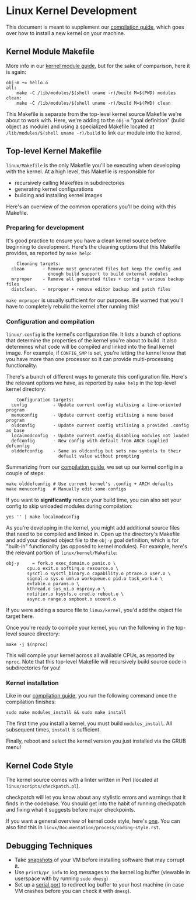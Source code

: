 Linux Kernel Development
========================
This document is meant to supplement our [compilation guide](https://cs4118.github.io/dev-guides/debian-kernel-compilation.html),
which goes over how to install a new kernel on your machine.

Kernel Module Makefile
----------------------
More info in our [kernel module guide](https://cs4118.github.io/dev-guides/linux-modules.html), but for the sake of comparison, here it is again:
```
obj-m += hello.o
all:
    make -C /lib/modules/$(shell uname -r)/build M=$(PWD) modules
clean:
    make -C /lib/modules/$(shell uname -r)/build M=$(PWD) clean
```
This Makefile is separate from the top-level kernel source Makefile we're about to work with. Here, we're adding to the `obj-m` "goal definition" (build object as module) and using a specialized Makefile located at `/lib/modules/$(shell uname -r)/build` to link our module into the kernel.

Top-level Kernel Makefile
-------------------------
`linux/Makefile` is the only Makefile you'll be executing
when developing with the kernel. At a high level, this
Makefile is responsible for
- recursively calling Makefiles in subdirectories
- generating kernel configurations
- building and installing kernel images

Here's an overview of the common operations you'll be doing
with this Makefile.

### Preparing for development
It's good practice to ensure you have a clean kernel source before beginning
to development. Here's the cleaning options that this Makefile provides, as
reported by `make help`:
```
    Cleaning targets:
  clean       - Remove most generated files but keep the config and
                enough build support to build external modules
  mrproper    - Remove all generated files + config + various backup files
  distclean.  - mrproper + remove editor backup and patch files
```

`make mrproper` is usually sufficient for our purposes.
Be warned that you'll have to completely rebuild the kernel
after running this!
### Configuration and compilation
`linux/.config` is the kernel's configuration file. It lists a bunch of
options that determine the properties of the kernel you're
about to build. It also determines what code will be
compiled and linked into the final kernel image. For example, if `CONFIG_SMP` is
set, you're letting the kernel know that you have more than one processor so it
can provide multi-processing functionality.

There's a bunch of different ways to generate this configuration file.
Here's the relevant options we have, as reported by `make help` in the
top-level kernel directory:
```
    Configuration targets:
  config          - Update current config utilising a line-oriented program
  menuconfig      - Update current config utilising a menu based program
  oldconfig       - Update current config utilising a provided .config as base
  localmodconfig  - Update current config disabling modules not loaded
  defconfig       - New config with default from ARCH supplied defconfig
  olddefconfig	  - Same as oldconfig but sets new symbols to their
                    default value without prompting
```

Summarizing from our [compilation guide](https://cs4118.github.io/dev-guides/debian-kernel-compilation.html), we set up our kernel config in a couple of
steps:
```
make olddefconfig # Use current kernel's .config + ARCH defaults
make menuconfig   # Manually edit some configs
```
If you want to **significantly** reduce your build time, you can also set
your config to skip unloaded modules during compilation:
```
yes '' | make localmodconfig
```

As you're developing in the kernel, you might add additional source files that need to be compiled and linked in. Open up
the directory's Makefile and add your desired object file to
the `obj-y` goal definition, which is for "built-in" functionality (as opposed to kernel modules). For example, here's the relevant portion of `linux/kernel/Makefile`:
```
obj-y     = fork.o exec_domain.o panic.o \
	    cpu.o exit.o softirq.o resource.o \
	    sysctl.o sysctl_binary.o capability.o ptrace.o user.o \
	    signal.o sys.o umh.o workqueue.o pid.o task_work.o \
	    extable.o params.o \
	    kthread.o sys_ni.o nsproxy.o \
	    notifier.o ksysfs.o cred.o reboot.o \
	    async.o range.o smpboot.o ucount.o
```
If you were adding a source file to `linux/kernel`, you'd add the object file target here.


Once you're ready to compile your kernel, you run the following in the top-level source directory:
```
make -j $(nproc)
```
This will compile your kernel across all available CPUs, as reported by `nproc`. Note that this top-level Makefile will
recursively build source code in subdirectories for you!
### Kernel installation
Like in our [compilation guide](https://cs4118.github.io/dev-guides/debian-kernel-compilation.html), you run the following command once
the compilation finishes:
```
sudo make modules_install && sudo make install
```
The first time you install a kernel, you must build `modules_install`.
All subsequent times, `install` is sufficient.

Finally, reboot and select the kernel version you just installed via the
GRUB menu!

Kernel Code Style
-----------------
The kernel source comes with a linter written in Perl (located at `linux/scripts/checkpatch.pl`).

checkpatch will let you know about any stylistic errors and
warnings that it finds in the codebase. You should get into
the habit of running checkpatch and fixing what it suggests
before major checkpoints.

If you want a general overview of kernel code style, here's
[one](https://www.kernel.org/doc/html/v4.19/process/coding-style.html). You can also find this in `linux/Documentation/process/coding-style.rst`.

Debugging Techniques
--------------------
- Take [snapshots](https://docs.oracle.com/en/virtualization/virtualbox/6.0/user/snapshots.html) of your VM before installing software that may corrupt it.
- Use `printk/pr_info` to log messages to the kernel log buffer (viewable in userspace with by running `sudo dmesg`)
- Set up a [serial port](http://cs4118.github.io/freezer/#tips) to redirect log buffer to your host machine (in case VM crashes before you can check it with `dmesg`).
